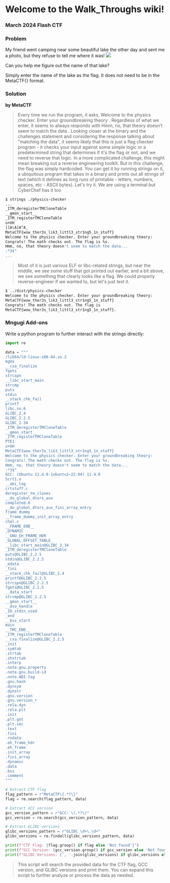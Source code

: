 # Welcome to the Walk_Throughs wiki!

### March 2024 Flash CTF

### Problem 

My friend went camping near some beautiful lake the other day and sent me a photo, but they refuse to tell me where it was!
![](https://metaproblems.com/f95246689bf80875673db4b3570be2ba/lake.jpg)

Can you help me figure out the name of that lake?

Simply enter the name of the lake as the flag. It does not need to be in the MetaCTF{} format.

### Solution 
**by MetaCTF**
> Every time we run the program, it asks, Welcome to the physics checker. Enter your
> groundbreaking theory . Regardless of what we enter, it seems to always responds with
> Hmm, no, that theory doesn't seem to match the data .
> Looking closer at the binary and the challenges statement and considering the response
> talking about "matching the data", it seems likely that this is just a flag checker
> program - it checks your input against some simple logic or a predetermined string
> that determines if it's the flag or not, and we need to reverse that logic.
> In a more complicated challenge, this might mean breaking out a reverse engineering
> toolkit. But in this challenge, the flag was simply hardcoded. You can get it by
> running strings on it, a ubiquitous program that takes in a binary and prints out all
> strings of text (which it defines as long runs of printable - letters, numbers,
> spaces, etc - ASCII bytes).
> Let's try it. We are using a terminal but CyberChef has it too


```Bash
$ strings ./physics-checker
...
_ITM_deregisterTMCloneTable
__gmon_start__
_ITM_registerTMCloneTable
u+UH
[]A\A]A^A_
MetaCTF{wow_ther3s_lik3_littl3_str1ng5_1n_stuff}
Welcome to the physics checker. Enter your groundbreaking theory:
Congrats! The math checks out. The flag is %s.
Hmm, no, that theory doesn't seem to match the data...
:*3$"
...

```
> Most of it is just various ELF or libc-related strings, but near the middle, we see
> some stuff that got printed out earlier, and a bit above, we see something that
> clearly looks like a flag.
> We could properly reverse-engineer if we wanted to, but let's just test it.

```Bash
$ ../dist/physics-checker
Welcome to the physics checker. Enter your groundbreaking theory:
MetaCTF{wow_ther3s_lik3_littl3_str1ng5_1n_stuff}
Congrats! The math checks out. The flag is
MetaCTF{wow_ther3s_lik3_littl3_str1ng5_1n_stuff}.


```
### Mngugi Add-ons

Write a python program to further interact with the strings directly:

```python
import re

data = """
/lib64/ld-linux-x86-64.so.2
mgUa
__cxa_finalize
fgets
strcspn
__libc_start_main
strcmp
puts
stdin
__stack_chk_fail
printf
libc.so.6
GLIBC_2.4
GLIBC_2.2.5
GLIBC_2.34
_ITM_deregisterTMCloneTable
__gmon_start__
_ITM_registerTMCloneTable
PTE1
u+UH
MetaCTF{wow_ther3s_lik3_littl3_str1ng5_1n_stuff}
Welcome to the physics checker. Enter your groundbreaking theory: 
Congrats! The math checks out. The flag is %s.
Hmm, no, that theory doesn't seem to match the data...
:*3$"
GCC: (Ubuntu 11.4.0-1ubuntu1~22.04) 11.4.0
Scrt1.o
__abi_tag
crtstuff.c
deregister_tm_clones
__do_global_dtors_aux
completed.0
__do_global_dtors_aux_fini_array_entry
frame_dummy
__frame_dummy_init_array_entry
chal.c
__FRAME_END__
_DYNAMIC
__GNU_EH_FRAME_HDR
_GLOBAL_OFFSET_TABLE_
__libc_start_main@GLIBC_2.34
_ITM_deregisterTMCloneTable
puts@GLIBC_2.2.5
stdin@GLIBC_2.2.5
_edata
_fini
__stack_chk_fail@GLIBC_2.4
printf@GLIBC_2.2.5
strcspn@GLIBC_2.2.5
fgets@GLIBC_2.2.5
__data_start
strcmp@GLIBC_2.2.5
__gmon_start__
__dso_handle
_IO_stdin_used
_end
__bss_start
main
__TMC_END__
_ITM_registerTMCloneTable
__cxa_finalize@GLIBC_2.2.5
_init
.symtab
.strtab
.shstrtab
.interp
.note.gnu.property
.note.gnu.build-id
.note.ABI-tag
.gnu.hash
.dynsym
.dynstr
.gnu.version
.gnu.version_r
.rela.dyn
.rela.plt
.init
.plt.got
.plt.sec
.text
.fini
.rodata
.eh_frame_hdr
.eh_frame
.init_array
.fini_array
.dynamic
.data
.bss
.comment
"""

# Extract CTF flag
flag_pattern = r"MetaCTF\{.*?\}"
flag = re.search(flag_pattern, data)

# Extract GCC version
gcc_version_pattern = r"GCC: \(.*?\)"
gcc_version = re.search(gcc_version_pattern, data)

# Extract GLIBC versions
glibc_versions_pattern = r"GLIBC_\d+\.\d+"
glibc_versions = re.findall(glibc_versions_pattern, data)

print(f"CTF Flag: {flag.group() if flag else 'Not found'}")
print(f"GCC Version: {gcc_version.group() if gcc_version else 'Not found'}")
print(f"GLIBC Versions: {', '.join(glibc_versions) if glibc_versions else 'Not found'}")


```
> This script will search the provided data for the CTF flag, GCC version, and GLIBC versions and print them. You can expand this script to further analyze or process the data as needed.
